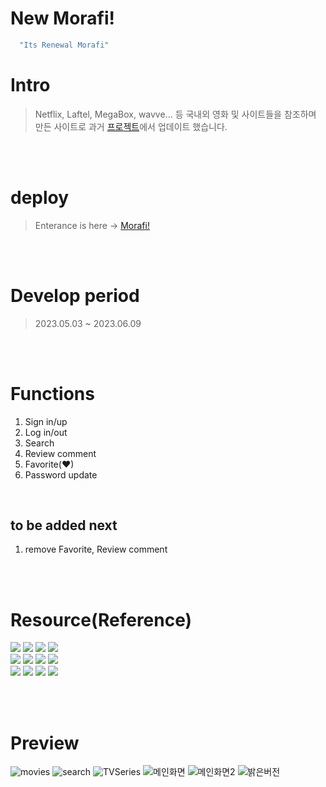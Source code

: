 # New Morafi!
```javascript
  "Its Renewal Morafi"
```

# Intro
> Netflix, Laftel, MegaBox, wavve... 등 국내외 영화 및 사이트들을 참조하며 만든 사이트로 과거 <a href="https://github.com/jackerbell/Morafi" target="_blank">프로젝트</a>에서 업데이트 했습니다.

<br>
<br>

# deploy
> Enterance is here → <a href="https://renewal-morafi-client.vercel.app/" target=_blank>Morafi!</a> 

<br>
<br>

# Develop period
> 2023.05.03 ~ 2023.06.09

<br>
<br>

# Functions
1. Sign in/up 
2. Log in/out
3. Search
4. Review comment
5. Favorite(♥)
6. Password update

<br>

## to be added next
 1. remove Favorite, Review comment 

<br>
<br>

# Resource(Reference)

<a href="https://create-react-app.dev/" target="_blank" rel="noopener noreferrer"><img src="https://img.shields.io/badge/React-61DAFB?style=flat-square&logo=react&logoColor=blue"></a>
<a href="https://reactrouter.com/" target="_blank" rel="noopener noreferrer"><img src="https://img.shields.io/badge/React--router-CA4245?style=flat-square&logo=React-router&logoColor=white"></a>
<a href="https://create-react-app.dev/" target="_blank" rel="noopener noreferrer"><img src="https://img.shields.io/badge/MUI-007FFF?style=flat-square&logo=mui&logoColor=white"></a>
<a href="https://mongoosejs.com/" target="_blank" rel="noopener noreferrer"><img src="https://img.shields.io/badge/Mongoose-880000?style=flat-square&logo=mongoose&logoColor=white"></a>
<br/>
<a href="https://expressjs.com/" target="_blank" rel="noopener noreferrer"><img src="https://img.shields.io/badge/Express-000000?style=flat-square&logo=Express&logoColor=white"></a>
<a href="https://express-validator.github.io/docs/" target="_blank" rel="noopener noreferrer"><img src="https://img.shields.io/badge/Express--validator-grey?style=flat-square&logoColor=white"></a>
<a href="https://formik.org/" target="_blank" rel="noopener noreferrer"><img src="https://img.shields.io/badge/Formik-blue?style=flat-square&logoColor=white"></a>
<a href="https://github.com/jquense/yup/" target="_blank" rel="noopener noreferrer"><img src="https://img.shields.io/badge/Yup-blue?style=flat-square&logoColor=white"></a>
<br/>
<a href="https://axios-http.com/" target="_blank" rel="noopener noreferrer"><img src="https://img.shields.io/badge/Axios-5A29E4?style=flat-square&logo=axios&logoColor=white"></a>
<a href="https://www.themoviedb.org/" target="_blank" rel="noopener noreferrer"><img src="https://img.shields.io/badge/TMDB-01B4E4?style=flat-square&logo=the movie database&logoColor=white"></a>
<a href="https://swiperjs.com/" target="_blank" rel="noopener noreferrer"><img src="https://img.shields.io/badge/Swiper-6332F6?style=flat-square&logo=swiper&logoColor=white"></a>
<a href="https://github.com/auth0/node-jsonwebtoken" target="_blank" rel="noopener noreferrer"><img src="https://img.shields.io/badge/JWT-000000?style=flat-square&logo=jsonwebtokens&logoColor=white"></a>

<br/>
<br/>

# Preview
![movies](https://github.com/jackerbell/renewal-Morafi/assets/65724413/0f4b65c8-ff27-4d5f-a935-fcd0fa245d52)
![search](https://github.com/jackerbell/renewal-Morafi/assets/65724413/7ba0a126-ee27-4b16-8620-5f11d1e3b483)
![TVSeries](https://github.com/jackerbell/renewal-Morafi/assets/65724413/655f0311-5d7c-4618-8210-d0acd527ab88)
![메인화면](https://github.com/jackerbell/renewal-Morafi/assets/65724413/cb3bfe88-c16a-4782-a025-e02492b33804)
![메인화면2](https://github.com/jackerbell/renewal-Morafi/assets/65724413/74c53f7e-c84f-40dc-829a-c37cc542e766)
![밝은버전](https://github.com/jackerbell/renewal-Morafi/assets/65724413/333efac5-8cb3-4aad-830a-b0da2dbdbcbe)



